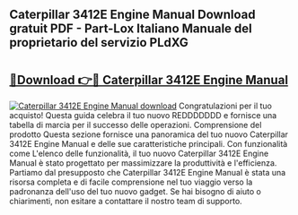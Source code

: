 ## Caterpillar 3412E Engine Manual Download gratuit PDF - Part-Lox Italiano Manuale del proprietario del servizio PLdXG

# <h2><a href="http://dffff8.blite.top/?on=Caterpillar+3412E+Engine+Manual">🔗Download 👉🔴 Caterpillar 3412E Engine Manual</a></h2>

[![Caterpillar 3412E Engine Manual download](https://i.imgur.com/lujVjoI.png)](http://dffff8.blite.top/?on=Caterpillar+3412E+Engine+Manual)
Congratulazioni per il tuo acquisto! Questa guida celebra il tuo nuovo REDDDDDDD e fornisce una tabella di marcia per il successo delle operazioni. Comprensione del prodotto Questa sezione fornisce una panoramica del tuo nuovo Caterpillar 3412E Engine Manual e delle sue caratteristiche principali. Con funzionalità come L'elenco delle funzionalità, il tuo nuovo Caterpillar 3412E Engine Manual è stato progettato per massimizzare la produttività e l'efficienza. Partiamo dal presupposto che Caterpillar 3412E Engine Manual è stata una risorsa completa e di facile comprensione nel tuo viaggio verso la padronanza dell'uso del tuo nuovo gadget. Se hai bisogno di aiuto o chiarimenti, non esitare a contattare il nostro team di supporto.
